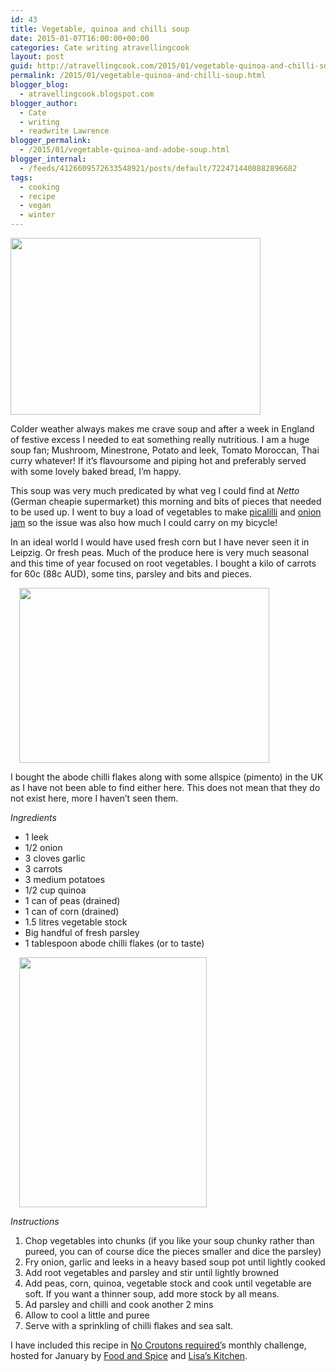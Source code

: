 ```yaml
---
id: 43
title: Vegetable, quinoa and chilli soup
date: 2015-01-07T16:00:00+00:00
categories: Cate writing atravellingcook
layout: post
guid: http://atravellingcook.com/2015/01/vegetable-quinoa-and-chilli-soup.html
permalink: /2015/01/vegetable-quinoa-and-chilli-soup.html
blogger_blog:
  - atravellingcook.blogspot.com
blogger_author:
  - Cate
  - writing
  - readwrite Lawrence
blogger_permalink:
  - /2015/01/vegetable-quinoa-and-adobe-soup.html
blogger_internal:
  - /feeds/4126609572633548921/posts/default/7224714408882896682
tags:
  - cooking
  - recipe
  - vegan
  - winter
---
```








  <a  href="http://2.bp.blogspot.com/-NkErRPIAHqs/VK1AF_mqKSI/AAAAAAAAKWo/iAlL54yajVg/s1600/16036398159_5ecfb1019f_h.jpg"><img class=" aligncenter" src="http://2.bp.blogspot.com/-NkErRPIAHqs/VK1AF_mqKSI/AAAAAAAAKWo/iAlL54yajVg/s1600/16036398159_5ecfb1019f_h.jpg" alt="" width="400" height="283" border="0" /></a>


Colder weather always makes me crave soup and after a week in England of festive excess I needed to eat something really nutritious. I am a huge soup fan; Mushroom, Minestrone, Potato and leek, Tomato Moroccan, Thai curry whatever! If it&#8217;s flavoursome and piping hot and preferably served with some lovely baked bread, I&#8217;m happy.

This soup was very much predicated by what veg I could find at _Netto_ (German cheapie supermarket) this morning and bits of pieces that needed to be used up. I went to buy a load of vegetables to make [picalilli](http://atravellingcook.com/2015/01/picalilli.html "Picalilli") and [onion jam](http://atravellingcook.com/2014/02/edible-gifts-onion-jam.html) so the issue was also how much I could carry on my bicycle!

In an ideal world I would have used fresh corn but I have never seen it in Leipzig. Or fresh peas. Much of the produce here is very much seasonal and this time of year focused on root vegetables. I bought a kilo of carrots for 60c (88c AUD), some tins, parsley and bits and pieces.

<a style="margin-left: 1em; margin-right: 1em; text-align: center;" href="http://1.bp.blogspot.com/-rpfw6c3WTO8/VK1JDh8CKlI/AAAAAAAAKW4/sGfwmx-oFbY/s1600/15602700673_5e4c382c19_h.jpg"><img class=" aligncenter" src="http://1.bp.blogspot.com/-rpfw6c3WTO8/VK1JDh8CKlI/AAAAAAAAKW4/sGfwmx-oFbY/s1600/15602700673_5e4c382c19_h.jpg" alt="" width="400" height="280" border="0" /></a>

I bought the abode chilli flakes along with some allspice (pimento) in the UK as I have not been able to find either here. This does not mean that they do not exist here, more I haven&#8217;t seen them.

_Ingredients_

  * 1 leek
  * 1/2 onion
  * 3 cloves garlic
  * 3 carrots
  * 3 medium potatoes
  * 1/2 cup quinoa
  * 1 can of peas (drained)
  * 1 can of corn (drained)
  * 1.5 litres vegetable stock
  * Big handful of fresh parsley
  * 1 tablespoon abode chilli flakes (or to taste)

<a style="margin-left: 1em; margin-right: 1em; text-align: center;" href="http://3.bp.blogspot.com/-WRvETCC3dAs/VK1JEOJXm6I/AAAAAAAAKW8/XNiMGsyfg70/s1600/16036725517_ef12171d6e_k.jpg"><img class=" aligncenter" src="http://3.bp.blogspot.com/-WRvETCC3dAs/VK1JEOJXm6I/AAAAAAAAKW8/XNiMGsyfg70/s1600/16036725517_ef12171d6e_k.jpg" alt="" width="300" height="400" border="0" /></a>
  
_Instructions_

  1. Chop vegetables into chunks (if you like your soup chunky rather than pureed, you can of course dice the pieces smaller and dice the parsley)
  2. Fry onion, garlic and leeks in a heavy based soup pot until lightly cooked
  3. Add root vegetables and parsley and stir until lightly browned
  4. Add peas, corn, quinoa, vegetable stock and cook until vegetable are soft. If you want a thinner soup, add more stock by all means.
  5. Ad parsley and chilli and cook another 2 mins
  6. Allow to cool a little and puree
  7. Serve with a sprinkling of chilli flakes and sea salt.

I have included this recipe in [No Croutons required&#8217;](http://foodandspice.blogspot.de/)s monthly challenge, hosted for January by [Food and Spice](http://foodandspice.blogspot.de/) and [Lisa&#8217;s Kitchen](http://www.tinnedtomatoes.com/).